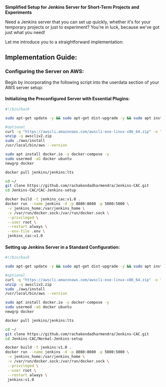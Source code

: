 **Simplified Setup for Jenkins Server for Short-Term Projects and Experiments**

Need a Jenkins server that you can set up quickly, whether it's for your temporary projects or just to experiment? You're in luck, because we've got just what you need!

Let me introduce you to a straightforward implementation:

## Implementation Guide:

### Configuring the Server on AWS:

Begin by incorporating the following script into the userdata section of your AWS server setup:

#### Initializing the Preconfigured Server with Essential Plugins:

```bash
#!/bin/bash

sudo apt-get update -y && sudo apt-get dist-upgrade -y && sudo apt install unzip -y

#optional 
curl -q "https://awscli.amazonaws.com/awscli-exe-linux-x86_64.zip" -o "awscliv2.zip"
unzip -q awscliv2.zip
sudo ./aws/install
/usr/local/bin/aws --version

sudo apt install docker.io -y docker-compose -y
sudo usermod -aG docker ubuntu
newgrp docker

docker pull jenkins/jenkins:lts

cd ~/
git clone https://github.com/rachakondadharmendra/Jenkins-CAC.git
cd Jenkins-CAC/CAC-Jenkins-setup

docker build -t jenkins_cac:v1.0 .	
docker run --name jenkins -d -p 8080:8080 -p 5000:5000 \
 -v jenkins_home:/var/jenkins_home \
 -v /var/run/docker.sock:/var/run/docker.sock \
 --privileged \
 --user root \
 --restart always \
 --env-file .env \
 jenkins_cac:v1.0
```

#### Setting up Jenkins Server in a Standard Configuration:

```bash
#!/bin/bash

sudo apt-get update -y && sudo apt-get dist-upgrade -y && sudo apt install unzip -y

#optional 
curl -q "https://awscli.amazonaws.com/awscli-exe-linux-x86_64.zip" -o "awscliv2.zip"
unzip -q awscliv2.zip
sudo ./aws/install
/usr/local/bin/aws --version

sudo apt install docker.io -y docker-compose -y
sudo usermod -aG docker ubuntu
newgrp docker

docker pull jenkins/jenkins:lts

cd ~/
git clone https://github.com/rachakondadharmendra/Jenkins-CAC.git
cd Jenkins-CAC/Normal-Jenkins-setup

docker build -t jenkins:v1.0 .	
docker run --name jenkins -d -p 8080:8080 -p 5000:5000 \
 -v jenkins_home:/var/jenkins_home \
 -v /var/run/docker.sock:/var/run/docker.sock \
 --privileged \
 --user root \
 --restart always \
 jenkins:v1.0
```


